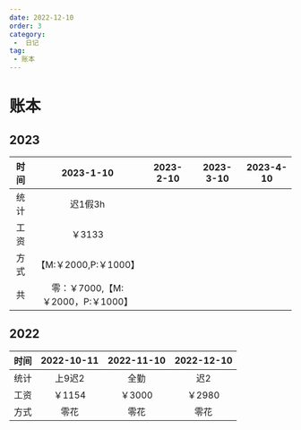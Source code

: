 ```yaml
---
date: 2022-12-10
order: 3
category:
 -  日记
tag:
 - 账本
---
```

# 账本

## 2023
| 时间 | 2023-1-10 | 2023-2-10 | 2023-3-10 | 2023-4-10 |
|:---:|:---:|:---:|:---:|:---:|
| 统计 | 迟1假3h |
| 工资 | ￥3133 |
| 方式 | 【M:￥2000,P:￥1000】 |
| 共 | 零：￥7000,【M:￥2000，P:￥1000】 |

## 2022
| 时间 | 2022-10-11 | 2022-11-10 | 2022-12-10 |
|:---:|:---:|:---:|:---:|
| 统计 | 上9迟2 | 全勤 | 迟2 |
| 工资 | ￥1154 | ￥3000 | ￥2980 |
| 方式 | 零花 | 零花 | 零花 |